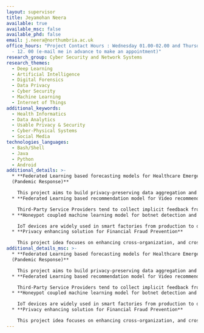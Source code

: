 ```yaml
---
layout: supervisor
title: Jeyamohan Neera
available: true
available_msc: false
available_phd: false
email: j.neera@northumbria.ac.uk
office_hours: "Project Contact Hours : Wednesday 01.00-02.00 and Thursday 11.00
  - 12. 00 (e-mail me in advance to make an appointment)"
research_group: Cyber Security and Network Systems
research_themes:
  - Deep Learning
  - Artificial Intelligence
  - Digital Forensics
  - Data Privacy
  - Cyber Security
  - Machine Learning
  - Internet of Things
additional_keywords:
  - Health Informatics
  - Data Analytics
  - Usable Privacy & Security
  - Cyber-Physical Systems
  - Social Media
technologies_languages:
  - Bash/Shell
  - Java
  - Python
  - Android
additional_details: >-
  * **Federated Learning based forecasting models for Healthcare Emergencies
  (Pandemic Response)**

    This project aims to build privacy-preserving data aggregation and analytical solutions to enable access to health and mobility data that will aid us in forecasting tasks related to public health emergencies. As a result, the resulting solutions will aid governments to strengthen their response capabilities which can pave the way to effective management for future emergencies such as pandemics. Forecasting individual-level risk during a pandemic is challenging as it depends on multiple factors, such as the prevalence of the disease in the community, interactions the individual has had with those already infected, and health-related attributes that may make an individual more susceptible to infection. There are currently challenging trade-offs between enabling sufficient access to data to build tools for effectively modelling infection risk, whilst ensuring that sensitive health and mobility data are kept confidential. Hence, through this project, a student will plan to implement a forecasting model which will be able to predict an individual’s risk and simultaneously protect their privacy.
  * **Federated Learning based recommendation model for Video recommendation (Front and Back-end development)**

    Third-Party Service Providers tend to collect implicit feedback from users to tackle the data sparseness problem. They can easily collect implicit feedback from a user by monitoring their actions such as purchase history, navigation history, browsing habits, etc. However, like explicit feedback, even implicit feedback aggregated from users can cause privacy violations and reveal sensitive information about them to untrustworthy service providers. Federated Learning-based recommendation systems are introduced to tackle privacy concerns and offer strong privacy protection to users from untrustworthy service providers. A federated learning-based recommendation system distributes the model training process among its users, ensuring that user data never leaves their devices and enhancing their privacy protection. Federated matrix factorization is one of the most frequently used federated CF models to produce personalized recommendations. This project aims to train and deploy a federated matrix factorization model to tackle this problem.
  * **Honeypot coupled machine learning model for botnet detection and classification**

    IoT devices are widely used in smart factories from production to distribution. However, the number of Distributed Denial of Service (DDoS) attacks conducted using Botnets targeting these smart factories has been increasing and threatens the business continuity of an organization. Hence, it is important to improve a smart factory’s defensive capability. Among many security solutions, botnet detection using a honeypot is effective. A honeypot can detect botnets by creating a replica of actual network resources. As a result, whenever a botnet attacks these false resources, the honeypot can record the traffic information in a log file. In addition, these log files are classified using a machine learning-based intrusion detection model. The information related to the botnets then gets transferred to the network administrator who in return can create new intrusion prevention rules to protect the network. Hence, productivity increases, while the stability of the smart factory is reinforced.
  * **Privacy enhancing solution for Financial Fraud Prevention**

    This project idea focuses on enhancing cross-organization, and cross-border data access to support efforts to combat fraud, money laundering and other financial crime. This project intends to develop innovative, privacy-preserving federated learning solutions to enable the detection of potentially anomalous transactions. “Anomalous transactions” cover a range of payments that vary significantly from the normal transactions that are conducted in a customer’s account. For example, a transaction that is of an unexpectedly large amount of money, a transaction taking place between the unusual receiver and sender, has unusual timestamps or contains other unusual information. The datasets that are available to train and test models are labelled. Hence it is not required for the student to have a detailed understanding of financial transactions.
additional_details_msc: >-
  * **Federated Learning based forecasting models for Healthcare Emergencies
  (Pandemic Response)**

    This project aims to build privacy-preserving data aggregation and analytical solutions to enable access to health and mobility data that will aid us in forecasting tasks related to public health emergencies. As a result, the resulting solutions will aid governments to strengthen their response capabilities which can pave the way to effective management for future emergencies such as pandemics. Forecasting individual-level risk during a pandemic is challenging as it depends on multiple factors, such as the prevalence of the disease in the community, interactions the individual has had with those already infected, and health-related attributes that may make an individual more susceptible to infection. There are currently challenging trade-offs between enabling sufficient access to data to build tools for effectively modelling infection risk, whilst ensuring that sensitive health and mobility data are kept confidential. Hence, through this project, a student will plan to implement a forecasting model which will be able to predict an individual’s risk and simultaneously protect their privacy.
  * **Federated Learning based recommendation model for Video recommendation (Front and Back-end development)**

    Third-Party Service Providers tend to collect implicit feedback from users to tackle the data sparseness problem. They can easily collect implicit feedback from a user by monitoring their actions such as purchase history, navigation history, browsing habits, etc. However, like explicit feedback, even implicit feedback aggregated from users can cause privacy violations and reveal sensitive information about them to untrustworthy service providers. Federated Learning-based recommendation systems are introduced to tackle privacy concerns and offer strong privacy protection to users from untrustworthy service providers. A federated learning-based recommendation system distributes the model training process among its users, ensuring that user data never leaves their devices and enhancing their privacy protection. Federated matrix factorization is one of the most frequently used federated CF models to produce personalized recommendations. This project aims to train and deploy a federated matrix factorization model to tackle this problem.
  * **Honeypot coupled machine learning model for botnet detection and classification**

    IoT devices are widely used in smart factories from production to distribution. However, the number of Distributed Denial of Service (DDoS) attacks conducted using Botnets targeting these smart factories has been increasing and threatens the business continuity of an organization. Hence, it is important to improve a smart factory’s defensive capability. Among many security solutions, botnet detection using a honeypot is effective. A honeypot can detect botnets by creating a replica of actual network resources. As a result, whenever a botnet attacks these false resources, the honeypot can record the traffic information in a log file. In addition, these log files are classified using a machine learning-based intrusion detection model. The information related to the botnets then gets transferred to the network administrator who in return can create new intrusion prevention rules to protect the network. Hence, productivity increases, while the stability of the smart factory is reinforced.
  * **Privacy enhancing solution for Financial Fraud Prevention**

    This project idea focuses on enhancing cross-organization, and cross-border data access to support efforts to combat fraud, money laundering and other financial crime. This project intends to develop innovative, privacy-preserving federated learning solutions to enable the detection of potentially anomalous transactions. “Anomalous transactions” cover a range of payments that vary significantly from the normal transactions that are conducted in a customer’s account. For example, a transaction that is of an unexpectedly large amount of money, a transaction taking place between the unusual receiver and sender, has unusual timestamps or contains other unusual information. The datasets that are available to train and test models are labelled. Hence it is not required for the student to have a detailed understanding of financial transactions.
---
```

